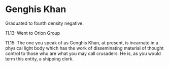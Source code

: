 # Genghis Khan
Graduated to fourth density negative.

11.13: Went to Orion Group

11.15: The one you speak of as Genghis Khan, at present, is incarnate in a physical light body which has the work of disseminating material of thought control to those who are what you may call crusaders. He is, as you would term this entity, a shipping clerk.